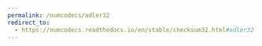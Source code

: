 ```yaml
---
permalink: /numcodecs/adler32
redirect_to:
  - https://numcodecs.readthedocs.io/en/stable/checksum32.html#adler32
---
```

